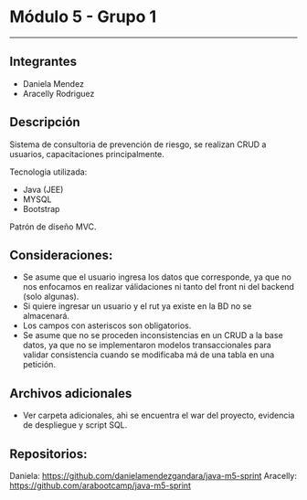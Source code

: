 # Módulo 5 - Grupo 1
***
## Integrantes
- Daniela Mendez
- Aracelly Rodriguez

## Descripción

Sistema de consultoria de prevención de riesgo, se realizan CRUD a usuarios, capacitaciones principalmente.

Tecnologia utilizada:
- Java (JEE)
- MYSQL
- Bootstrap

Patrón de diseño MVC.

## Consideraciones:
- Se asume que el usuario ingresa los datos que corresponde, ya que no nos enfocamos en realizar válidaciones ni tanto del front ni del backend (solo algunas).
- Si quiere ingresar un usuario y el rut ya existe en la BD no se almacenará.
- Los campos con asteriscos son obligatorios.
- Se asume que no se proceden inconsistencias en un CRUD a la base datos, ya que no se implementaron modelos transaccionales para validar consistencia cuando se modificaba má de una tabla en una petición.

## Archivos adicionales
- Ver carpeta adicionales, ahi se encuentra el war del proyecto, evidencia de despliegue y script SQL.

## Repositorios:
Daniela: https://github.com/danielamendezgandara/java-m5-sprint
Aracelly: https://github.com/arabootcamp/java-m5-sprint

